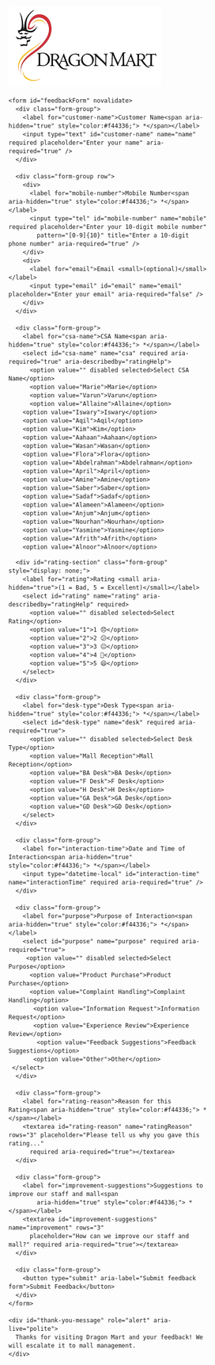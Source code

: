
<html lang="en">

<head>
  <meta charset="UTF-8" />
  <meta name="viewport" content="width=device-width, initial-scale=1" />
  <title>Customer Feedback Form - Dragon Mart</title>
  <link href="https://fonts.googleapis.com/css2?family=Inter:wght@400;600;700&display=swap" rel="stylesheet" />
  <style>
    /* Reset */
    * {
      box-sizing: border-box;
      margin: 0;
      padding: 0;
      font-family: 'Inter', -apple-system, BlinkMacSystemFont, 'Segoe UI', Roboto, Oxygen, Ubuntu, Cantarell,
        'Open Sans', 'Helvetica Neue', sans-serif;
    }

 body {
  background:
    linear-gradient(135deg, rgba(255, 255, 255, 0.85), rgba(245, 250, 255, 0.85)),
    url('https://encrypted-tbn0.gstatic.com/images?q=tbn:ANd9GcRJL5ICvjpd8aCNP2VzkSUNhyYYJvhRNSmWcw&s');
  background-size: cover;
  background-position: center;
  background-repeat: no-repeat;
  display: flex;
  justify-content: center;
  align-items: center;
  min-height: 100vh;
  padding: 20px;
  color: #1e1e2f;
}






    .form-container {
      background: #ffffffdd;
      backdrop-filter: saturate(180%) blur(20px);
      border-radius: 24px;
      padding: 48px 36px;
      max-width: 600px;
      width: 100%;
      box-shadow: 0 20px 40px rgb(0 0 0 / 0.1);
      transition: box-shadow 0.3s ease;
    }

    .form-container:hover {
      box-shadow: 0 30px 50px rgb(0 0 0 / 0.15);
    }

   .form-container img {
  display: inline-block;
  margin: 0 0 32px 0;
  width: 140px;
  filter: drop-shadow(0 0 3px rgba(0, 0, 0, 0.1));
}



    h1 {
      text-align: center;
      font-weight: 700;
      font-size: 2.25rem;
      margin-bottom: 32px;
      letter-spacing: 0.02em;
      color: #0f1c68;
    }

    .form-group {
      margin-bottom: 24px;
    }

    label {
      font-weight: 600;
      font-size: 1rem;
      margin-bottom: 8px;
      display: block;
      color: #333658;
      user-select: none;
    }

    input[type="text"],
    input[type="tel"],
    input[type="email"],
    select,
    input[type="datetime-local"],
    textarea {
      width: 100%;
      padding: 14px 18px;
      font-size: 1rem;
      border-radius: 16px;
      border: none;
      background: #f0f4ff;
      box-shadow:
        inset 6px 6px 8px #c9d7ff,
        inset -6px -6px 8px #ffffff;
      color: #222244;
      transition: box-shadow 0.25s ease, background 0.3s ease;
      font-weight: 500;
      resize: vertical;
      min-height: 44px;
      outline-offset: 3px;
    }

    input[type="text"]:focus,
    input[type="tel"]:focus,
    input[type="email"]:focus,
    select:focus,
    input[type="datetime-local"]:focus,
    textarea:focus {
      box-shadow:
        inset 6px 6px 10px #b1c3ff,
        inset -6px -6px 10px #e2ebff,
        0 0 0 3px #4a67ff;
      background: #e2eaff;
      color: #0b1a8f;
      outline: none;
    }

    textarea {
      min-height: 80px;
    }

    /* Row styling for inputs side by side */
    .row {
      display: flex;
      gap: 20px;
      flex-wrap: wrap;
    }

    .row > div {
      flex: 1 1 48%;
      min-width: 180px;
    }

    button[type="submit"] {
      width: 100%;
      background: linear-gradient(90deg, #4a67ff, #5a7dff);
      border: none;
      border-radius: 16px;
      padding: 16px 0;
      font-size: 1.125rem;
      font-weight: 700;
      color: white;
      cursor: pointer;
      box-shadow: 0 8px 16px rgba(74, 103, 255, 0.4);
      transition: background 0.3s ease, box-shadow 0.3s ease, transform 0.15s ease;
      user-select: none;
    }

    button[type="submit"]:hover {
      background: linear-gradient(90deg, #5a7dff, #728eff);
      box-shadow: 0 12px 22px rgba(90, 125, 255, 0.6);
      transform: translateY(-2px);
    }

    button[type="submit"]:disabled {
      background: #aab8ff;
      cursor: not-allowed;
      box-shadow: none;
      transform: none;
    }

    #thank-you-message {
      display: none;
      font-size: 1.25rem;
      font-weight: 600;
      text-align: center;
      padding: 36px 24px;
      color: #2b7a0b;
      background: #e6f4ea;
      border-radius: 20px;
      box-shadow: 0 0 15px rgba(43, 122, 11, 0.3);
      user-select: none;
    }

    /* Responsive tweaks */
    @media (max-width: 640px) {
      .row > div {
        flex: 1 1 100%;
      }
      .form-container {
        padding: 32px 24px;
      }
    }
  </style>
</head>

<body>
  <div class="form-container" role="main" aria-label="Customer Feedback Form">
 <img src="https://github.com/DM-WR-2025/DM-Customer-Feedback/blob/main/DM_-_LOGO-removebg-preview.png?raw=true" alt="Dragon Mart Logo">



    <form id="feedbackForm" novalidate>
      <div class="form-group">
        <label for="customer-name">Customer Name<span aria-hidden="true" style="color:#f44336;"> *</span></label>
        <input type="text" id="customer-name" name="name" required placeholder="Enter your name" aria-required="true" />
      </div>

      <div class="form-group row">
        <div>
          <label for="mobile-number">Mobile Number<span aria-hidden="true" style="color:#f44336;"> *</span></label>
          <input type="tel" id="mobile-number" name="mobile" required placeholder="Enter your 10-digit mobile number"
            pattern="[0-9]{10}" title="Enter a 10-digit phone number" aria-required="true" />
        </div>
        <div>
          <label for="email">Email <small>(optional)</small></label>
          <input type="email" id="email" name="email" placeholder="Enter your email" aria-required="false" />
        </div>
      </div>

      <div class="form-group">
        <label for="csa-name">CSA Name<span aria-hidden="true" style="color:#f44336;"> *</span></label>
        <select id="csa-name" name="csa" required aria-required="true" aria-describedby="ratingHelp">
          <option value="" disabled selected>Select CSA Name</option>
          <option value="Marie">Marie</option>
          <option value="Varun">Varun</option>
          <option value="Allaine">Allaine</option>
        <option value="Iswary">Iswary</option>
        <option value="Aqil">Aqil</option>
        <option value="Kim">Kim</option>
        <option value="Aahaan">Aahaan</option>
        <option value="Wasan">Wasan</option>
        <option value="Flora">Flora</option>
        <option value="Abdelrahman">Abdelrahman</option>
        <option value="April">April</option>
        <option value="Amine">Amine</option>
        <option value="Saber">Saber</option>
        <option value="Sadaf">Sadaf</option>
        <option value="Alameen">Alameen</option>
        <option value="Anjum">Anjum</option>
        <option value="Nourhan">Nourhan</option>
        <option value="Yasmine">Yasmine</option>
        <option value="Afrith">Afrith</option>
        <option value="Alnoor">Alnoor</option>
 </select>
      </div>

      <div id="rating-section" class="form-group" style="display: none;">
        <label for="rating">Rating <small aria-hidden="true">(1 = Bad, 5 = Excellent)</small></label>
        <select id="rating" name="rating" aria-describedby="ratingHelp" required>
          <option value="" disabled selected>Select Rating</option>
          <option value="1">1 😞</option>
          <option value="2">2 😕</option>
          <option value="3">3 😐</option>
          <option value="4">4 🙂</option>
          <option value="5">5 😄</option>
        </select>
      </div>

      <div class="form-group">
        <label for="desk-type">Desk Type<span aria-hidden="true" style="color:#f44336;"> *</span></label>
        <select id="desk-type" name="desk" required aria-required="true">
          <option value="" disabled selected>Select Desk Type</option>
          <option value="Mall Reception">Mall Reception</option>
          <option value="BA Desk">BA Desk</option>
          <option value="F Desk">F Desk</option>
          <option value="H Desk">H Desk</option>
          <option value="GA Desk">GA Desk</option>
          <option value="GD Desk">GD Desk</option>
        </select>
      </div>

      <div class="form-group">
        <label for="interaction-time">Date and Time of Interaction<span aria-hidden="true" style="color:#f44336;"> *</span></label>
        <input type="datetime-local" id="interaction-time" name="interactionTime" required aria-required="true" />
      </div>

      <div class="form-group">
        <label for="purpose">Purpose of Interaction<span aria-hidden="true" style="color:#f44336;"> *</span></label>
        <select id="purpose" name="purpose" required aria-required="true">
         <option value="" disabled selected>Select Purpose</option>
          <option value="Product Purchase">Product Purchase</option>
          <option value="Complaint Handling">Complaint Handling</option>
           <option value="Information Request">Information Request</option>
           <option value="Experience Review">Experience Review</option>
            <option value="Feedback Suggestions">Feedback Suggestions</option>
           <option value="Other">Other</option>
     </select>
      </div>

      <div class="form-group">
        <label for="rating-reason">Reason for this Rating<span aria-hidden="true" style="color:#f44336;"> *</span></label>
        <textarea id="rating-reason" name="ratingReason" rows="3" placeholder="Please tell us why you gave this rating..."
          required aria-required="true"></textarea>
      </div>

      <div class="form-group">
        <label for="improvement-suggestions">Suggestions to improve our staff and mall<span
            aria-hidden="true" style="color:#f44336;"> *</span></label>
        <textarea id="improvement-suggestions" name="improvement" rows="3"
          placeholder="How can we improve our staff and mall?" required aria-required="true"></textarea>
      </div>

      <div class="form-group">
        <button type="submit" aria-label="Submit feedback form">Submit Feedback</button>
      </div>
    </form>

    <div id="thank-you-message" role="alert" aria-live="polite">
      Thanks for visiting Dragon Mart and your feedback! We will escalate it to mall management.
    </div>
  </div>

  <script>
    const form = document.getElementById('feedbackForm');
    const thankYouMessage = document.getElementById('thank-you-message');
    const ratingSection = document.getElementById('rating-section');
    const csaSelect = document.getElementById('csa-name');
    const ratingSelect = document.getElementById('rating');

    const scriptURL = "https://script.google.com/macros/s/AKfycbxXSOlNv-7ZzAo5BigXAphBUrjLNNxuPXVVUp1TXB5BSJxQD4oVtQREwx0TwVFU0S-BXg/exec";

    csaSelect.addEventListener('change', () => {
      if (csaSelect.value) {
        ratingSection.style.display = 'block';
        ratingSelect.setAttribute('required', 'true');
      } else {
        ratingSection.style.display = 'none';
        ratingSelect.removeAttribute('required');
        ratingSelect.value = "";
      }
    });

 form.addEventListener('submit', e => {
  e.preventDefault();

  if (!form.checkValidity()) {
    form.reportValidity();
    return;
  }

  const formData = new URLSearchParams(new FormData(form)); // 👈 FIXED HERE

  const submitBtn = form.querySelector('button[type="submit"]');
  submitBtn.disabled = true;
  submitBtn.textContent = "Submitting...";

  fetch(scriptURL, {
    method: 'POST',
    headers: {
      'Content-Type': 'application/x-www-form-urlencoded' // 👈 Added
    },
    body: formData
  })
    .then(response => {
      if (!response.ok) throw new Error('Network response was not ok');
      return response.text();
    })
    .then(responseText => {
      console.log('Success:', responseText);
      form.style.display = 'none';
      thankYouMessage.style.display = 'block';
    })
    .catch(error => {
      console.error('Error!', error.message);
      alert('Oops! Something went wrong. Please try again.');
    })
    .finally(() => {
      submitBtn.disabled = false;
      submitBtn.textContent = "Submit Feedback";
    });
});

  </script>
</body>

</html>
